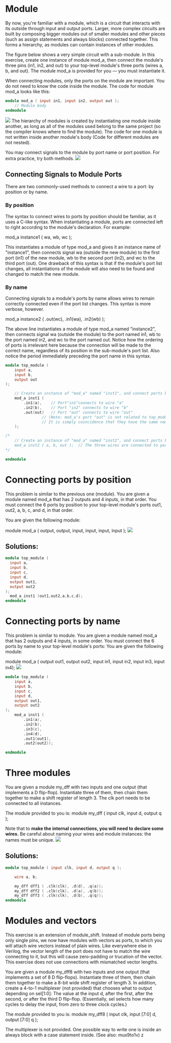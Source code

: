 # Module

By now, you're familiar with a module, which is a circuit that interacts with its outside through input and output ports. Larger, more complex circuits are built by composing bigger modules out of smaller modules and other pieces (such as assign statements and always blocks) connected together. This forms a hierarchy, as modules can contain instances of other modules.

The figure below shows a very simple circuit with a sub-module. In this exercise, create one instance of module mod_a, then connect the module's three pins (in1, in2, and out) to your top-level module's three ports (wires a, b, and out). The module mod_a is provided for you — you must instantiate it.

When connecting modules, only the ports on the module are important. You do not need to know the code inside the module. The code for module mod_a looks like this:

```verilog
module mod_a ( input in1, input in2, output out );
    // Module body
endmodule
```

![](Images/Module_moda.png)
The hierarchy of modules is created by instantiating one module inside another, as long as all of the modules used belong to the same project (so the compiler knows where to find the module). The code for one module is not written inside another module's body (Code for different modules are not nested).

You may connect signals to the module by port name or port position. For extra practice, try both methods.
![](Images/Module.png)

## Connecting Signals to Module Ports

There are two commonly-used methods to connect a wire to a port: by position or by name.

### By position

The syntax to connect wires to ports by position should be familiar, as it uses a C-like syntax. When instantiating a module, ports are connected left to right according to the module's declaration. For example:

mod_a instance1 ( wa, wb, wc );

This instantiates a module of type mod_a and gives it an instance name of "instance1", then connects signal wa (outside the new module) to the first port (in1) of the new module, wb to the second port (in2), and wc to the third port (out). One drawback of this syntax is that if the module's port list changes, all instantiations of the module will also need to be found and changed to match the new module.

### By name

Connecting signals to a module's ports by name allows wires to remain correctly connected even if the port list changes. This syntax is more verbose, however.

mod_a instance2 ( .out(wc), .in1(wa), .in2(wb) );

The above line instantiates a module of type mod_a named "instance2", then connects signal wa (outside the module) to the port named in1, wb to the port named in2, and wc to the port named out. Notice how the ordering of ports is irrelevant here because the connection will be made to the correct name, regardless of its position in the sub-module's port list. Also notice the period immediately preceding the port name in this syntax.

```verilog
module top_module (
	input a,
	input b,
	output out
);

	// Create an instance of "mod_a" named "inst1", and connect ports by name:
	mod_a inst1 (
		.in1(a), 	// Port"in1"connects to wire "a"
		.in2(b),	// Port "in2" connects to wire "b"
		.out(out)	// Port "out" connects to wire "out"
				// (Note: mod_a's port "out" is not related to top_module's wire "out".
				// It is simply coincidence that they have the same name)
	);

/*
	// Create an instance of "mod_a" named "inst2", and connect ports by position:
	mod_a inst2 ( a, b, out );	// The three wires are connected to ports in1, in2, and out, respectively.
*/

endmodule
```

# Connecting ports by position

This problem is similar to the previous one (module). You are given a module named mod_a that has 2 outputs and 4 inputs, in that order. You must connect the 6 ports by position to your top-level module's ports out1, out2, a, b, c, and d, in that order.

You are given the following module:

module mod_a ( output, output, input, input, input, input );
![](Images/Module_name.png)

## Solutions:

```verilog
module top_module (
  input a,
  input b,
  input c,
  input d,
  output out1,
  output out2
);
  mod_a inst1 (out1,out2,a,b,c,d);
endmodule
```

# Connecting ports by name

This problem is similar to module. You are given a module named mod_a that has 2 outputs and 4 inputs, in some order. You must connect the 6 ports by name to your top-level module's ports:
You are given the following module:

module mod_a ( output out1, output out2, input in1, input in2, input in3, input in4);
![](Images/Module_name.png)

```verilog
module top_module (
    input a,
    input b,
    input c,
    input d,
    output out1,
    output out2
);
    mod_a inst1 (
      	.in1(a),
      	.in2(b),
      	.in3(c),
      	.in4(d),
      	.out1(out1),
      	.out2(out2));

endmodule
```

# Three modules

You are given a module my_dff with two inputs and one output (that implements a D flip-flop). Instantiate three of them, then chain them together to make a shift register of length 3. The clk port needs to be connected to all instances.

The module provided to you is: module my_dff ( input clk, input d, output q );

Note that to **make the internal connections, you will need to declare some wires.** Be careful about naming your wires and module instances: the names must be unique.
![](Images/Module_shift.png)

## Solutions:

```verilog
module top_module ( input clk, input d, output q );

    wire a, b;

	my_dff dff1 ( .clk(clk), .d(d), .q(a));
	my_dff dff2 ( .clk(clk), .d(a), .q(b));
	my_dff dff3 ( .clk(clk), .d(b), .q(q));
endmodule

```

# Modules and vectors

This exercise is an extension of module_shift. Instead of module ports being only single pins, we now have modules with vectors as ports, to which you will attach wire vectors instead of plain wires. Like everywhere else in Verilog, the vector length of the port does not have to match the wire connecting to it, but this will cause zero-padding or trucation of the vector. This exercise does not use connections with mismatched vector lengths.

You are given a module my_dff8 with two inputs and one output (that implements a set of 8 D flip-flops). Instantiate three of them, then chain them together to make a 8-bit wide shift register of length 3. In addition, create a 4-to-1 multiplexer (not provided) that chooses what to output depending on sel[1:0]: The value at the input d, after the first, after the second, or after the third D flip-flop. (Essentially, sel selects how many cycles to delay the input, from zero to three clock cycles.)

The module provided to you is: module my_dff8 ( input clk, input [7:0] d, output [7:0] q );

The multiplexer is not provided. One possible way to write one is inside an always block with a case statement inside. (See also: mux9to1v)
z
